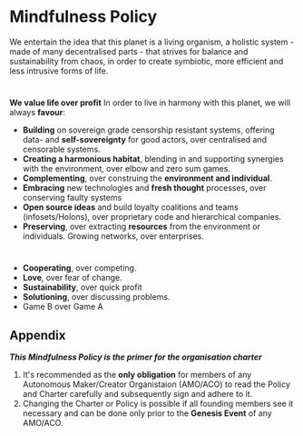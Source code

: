 # Mindfulness Policy

We entertain the idea that this planet is a living organism, a holistic system - made of many decentralised parts - that strives for balance and sustainability from chaos, in order to create symbiotic, more efficient and less intrusive forms of life.
#
**We value life over profit**
In order to live in harmony with this planet, we will always **favour**:

* **Building** on sovereign grade censorship resistant systems, offering data- and **self-sovereignty** for good actors, over centralised and censorable systems. 
* **Creating a harmonious habitat**, blending in and supporting synergies with the environment, over elbow and zero sum games.
* **Complementing**, over construing the **environment and individual**.
* **Embracing** new technologies and **fresh thought** processes, over conserving faulty systems
* **Open source ideas** and build loyalty coalitions and teams (infosets/Holons), over proprietary code and hierarchical companies.
* **Preserving**, over extracting **resources** from the environment or individuals. Growing networks, over enterprises.
#
* **Cooperating**, over competing.
* **Love**, over fear of change.
* **Sustainability**, over quick profit
* **Solutioning**, over discussing problems.
* Game B over Game A
## Appendix
***This Mindfulness Policy is the primer for the organisation charter***

1.  It's recommended as the **only obligation** for members of any Autonomous Maker/Creator Organistaion (AMO/ACO) to read the Policy and Charter carefully and subsequently sign and adhere to it.
2. Changing the Charter or Policy is possible if all founding members see it necessary and can be done only prior to the **Genesis Event** of any AMO/ACO.
